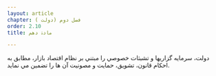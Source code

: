 ```yaml
---
layout: article
chapter: فصل دوم (دولت ) 
order: 2.10
title: مادۀ دهم 

---
```


دولت،‌ سرمايه گزاريها و تشبثات خصوصي را مبتني بر نظام اقتصاد بازار، مطابق به احکام قانون،‌ تشويق، حمايت و مصونيت آن ها را تضمين مي نمايد.
 
 

